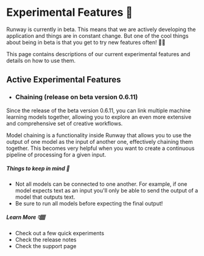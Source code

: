 # Experimental Features 🧪

Runway is currently in beta. This means that we are actively developing the application and things are in constant change. But one of the cool things about being in beta is that you get to try new features often! 👩‍🔬

This page contains descriptions of our current experimental features and details on how to use them.

## Active Experimental Features

- ### Chaining (release on beta version 0.6.11)

Since the release of the beta version 0.6.11, you can link multiple machine learning models together, allowing you to explore an even more extensive and comprehensive set of creative workflows.

Model chaining is a functionality inside Runway that allows you to use the output of one model as the input of another one, effectively chaining them together. This becomes very helpful when you want to create a continuous pipeline of processing for a given input. 

##### Things to keep in mind 🧠
- Not all models can be connected to one another. For example, if one model expects text as an input you'll only be able to send the output of a model that outputs text. 
- Be sure to run all models before expecting the final output!

##### Learn More 👇🏽
- Check out a few quick experiments
- Check the release notes
- Check the support page